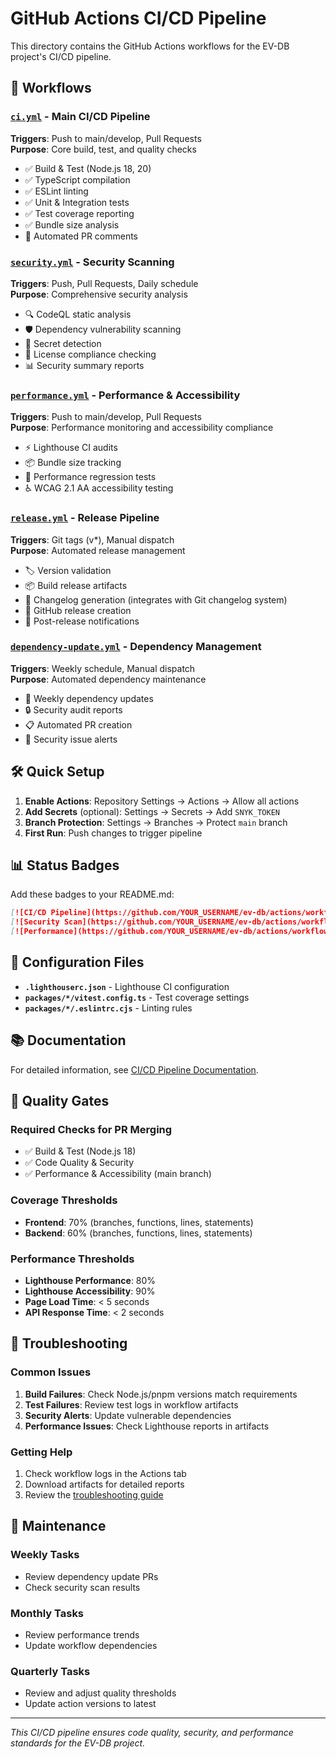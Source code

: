 # GitHub Actions CI/CD Pipeline

This directory contains the GitHub Actions workflows for the EV-DB project's CI/CD pipeline.

## 🚀 Workflows

### [`ci.yml`](workflows/ci.yml) - Main CI/CD Pipeline
**Triggers**: Push to main/develop, Pull Requests  
**Purpose**: Core build, test, and quality checks

- ✅ Build & Test (Node.js 18, 20)
- ✅ TypeScript compilation
- ✅ ESLint linting
- ✅ Unit & Integration tests
- ✅ Test coverage reporting
- ✅ Bundle size analysis
- 📝 Automated PR comments

### [`security.yml`](workflows/security.yml) - Security Scanning
**Triggers**: Push, Pull Requests, Daily schedule  
**Purpose**: Comprehensive security analysis

- 🔍 CodeQL static analysis
- 🛡️ Dependency vulnerability scanning
- 🔐 Secret detection
- 📄 License compliance checking
- 📊 Security summary reports

### [`performance.yml`](workflows/performance.yml) - Performance & Accessibility
**Triggers**: Push to main/develop, Pull Requests  
**Purpose**: Performance monitoring and accessibility compliance

- ⚡ Lighthouse CI audits
- 📦 Bundle size tracking
- 🏃 Performance regression tests
- ♿ WCAG 2.1 AA accessibility testing

### [`release.yml`](workflows/release.yml) - Release Pipeline
**Triggers**: Git tags (v*), Manual dispatch  
**Purpose**: Automated release management

- 🏷️ Version validation
- 📦 Build release artifacts
- 📝 Changelog generation (integrates with Git changelog system)
- 🚀 GitHub release creation
- 📢 Post-release notifications

### [`dependency-update.yml`](workflows/dependency-update.yml) - Dependency Management
**Triggers**: Weekly schedule, Manual dispatch  
**Purpose**: Automated dependency maintenance

- 🔄 Weekly dependency updates
- 🔒 Security audit reports
- 📋 Automated PR creation
- 🚨 Security issue alerts

## 🛠️ Quick Setup

1. **Enable Actions**: Repository Settings → Actions → Allow all actions
2. **Add Secrets** (optional): Settings → Secrets → Add `SNYK_TOKEN`
3. **Branch Protection**: Settings → Branches → Protect `main` branch
4. **First Run**: Push changes to trigger pipeline

## 📊 Status Badges

Add these badges to your README.md:

```markdown
[![CI/CD Pipeline](https://github.com/YOUR_USERNAME/ev-db/actions/workflows/ci.yml/badge.svg)](https://github.com/YOUR_USERNAME/ev-db/actions/workflows/ci.yml)
[![Security Scan](https://github.com/YOUR_USERNAME/ev-db/actions/workflows/security.yml/badge.svg)](https://github.com/YOUR_USERNAME/ev-db/actions/workflows/security.yml)
[![Performance](https://github.com/YOUR_USERNAME/ev-db/actions/workflows/performance.yml/badge.svg)](https://github.com/YOUR_USERNAME/ev-db/actions/workflows/performance.yml)
```

## 🔧 Configuration Files

- **`.lighthouserc.json`** - Lighthouse CI configuration
- **`packages/*/vitest.config.ts`** - Test coverage settings
- **`packages/*/.eslintrc.cjs`** - Linting rules

## 📚 Documentation

For detailed information, see [CI/CD Pipeline Documentation](../docs/CI_CD_PIPELINE.md).

## 🎯 Quality Gates

### Required Checks for PR Merging
- ✅ Build & Test (Node.js 18)
- ✅ Code Quality & Security
- ✅ Performance & Accessibility (main branch)

### Coverage Thresholds
- **Frontend**: 70% (branches, functions, lines, statements)
- **Backend**: 60% (branches, functions, lines, statements)

### Performance Thresholds
- **Lighthouse Performance**: 80%
- **Lighthouse Accessibility**: 90%
- **Page Load Time**: < 5 seconds
- **API Response Time**: < 2 seconds

## 🚨 Troubleshooting

### Common Issues
1. **Build Failures**: Check Node.js/pnpm versions match requirements
2. **Test Failures**: Review test logs in workflow artifacts
3. **Security Alerts**: Update vulnerable dependencies
4. **Performance Issues**: Check Lighthouse reports in artifacts

### Getting Help
1. Check workflow logs in the Actions tab
2. Download artifacts for detailed reports
3. Review the [troubleshooting guide](../docs/CI_CD_PIPELINE.md#troubleshooting)

## 🔄 Maintenance

### Weekly Tasks
- Review dependency update PRs
- Check security scan results

### Monthly Tasks
- Review performance trends
- Update workflow dependencies

### Quarterly Tasks
- Review and adjust quality thresholds
- Update action versions to latest

---

*This CI/CD pipeline ensures code quality, security, and performance standards for the EV-DB project.*
